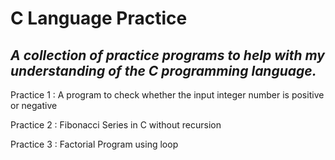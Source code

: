 # C Language Practice 

## *A collection of practice programs to help with my understanding of the C programming language.*

Practice 1 : A program to check whether the input integer number is positive or negative

Practice 2 : Fibonacci Series in C without recursion

Practice 3 : Factorial Program using loop
